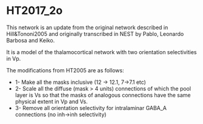 # HT2017_2o

This network is an update from the original network described in Hill&Tononi2005
and originally transcribed in NEST by Pablo, Leonardo Barbosa and Keiko.

It is a model of the thalamocortical network with two orientation selectivities in Vp.

The modifications from HT2005 are as follows:
- 1-  Make all the masks inclusive (12 -> 12.1, 7->7.1 etc)
- 2- Scale all the diffuse (mask > 4 units) connections of which the pool layer is Vs so that the masks of analogous connections have the same physical extent in Vp and Vs.
- 3- Remove all orientation selectivity for intralaminar GABA_A connections (no inh->inh selectivity)
